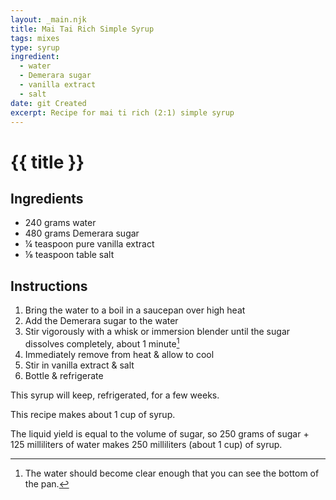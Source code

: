 ```yaml
---
layout: _main.njk
title: Mai Tai Rich Simple Syrup
tags: mixes
type: syrup
ingredient:
  - water
  - Demerara sugar
  - vanilla extract
  - salt
date: git Created
excerpt: Recipe for mai ti rich (2:1) simple syrup
---
```


<!-- markdownlint-disable MD025 -->
# {{ title }}
<!-- markdownlint-enable MD025 -->

## Ingredients

* 240 grams water
* 480 grams Demerara sugar
* &frac14; teaspoon pure vanilla extract
* &frac18; teaspoon table salt

## Instructions

1. Bring the water to a boil in a saucepan over high heat
2. Add the Demerara sugar to the water
3. Stir vigorously with a whisk or immersion blender until the sugar dissolves completely, about 1 minute[^1]
4. Immediately remove from heat & allow to cool
5. Stir in vanilla extract & salt
6. Bottle & refrigerate

[^1]: The water should become clear enough that you can see the bottom of the pan.

<tiki-callout type="note">

  This syrup will keep, refrigerated, for a few weeks.

</tiki-callout>

<tiki-callout type="tip">

  This recipe makes about 1 cup of syrup.

  The liquid yield is equal to the volume of sugar, so 250 grams of sugar + 125 milliliters of water makes 250 milliliters (about 1 cup) of syrup.

</tiki-callout>

<div
  class="sr-only"
  data-cat[0]="Syrup"
  data-ingredient[0]="Water"
  data-ingredient[1]="Sugar, Demerara"
  data-ingredient[2]="Vanilla extract"
  data-ingredient[3]="Salt, table"
  data-pagefind-filter="
    Category[data-cat[0]],
    Ingredient[data-ingredient[0]],
    Ingredient[data-ingredient[1]],
    Ingredient[data-ingredient[2]],
    Ingredient[data-ingredient[3]],
    Pantry[data-ingredient[0]],
    Pantry[data-ingredient[1]],
    Pantry[data-ingredient[2]],
    Pantry[data-ingredient[3]]
  "
>
</div>
